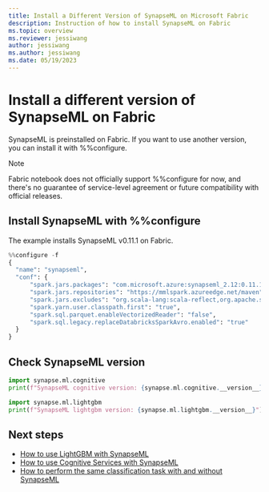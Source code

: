 ```yaml
---
title: Install a Different Version of SynapseML on Microsoft Fabric
description: Instruction of how to install SynapseML on Fabric
ms.topic: overview
ms.reviewer: jessiwang
author: jessiwang
ms.author: jessiwang
ms.date: 05/19/2023
---
```

# Install a different version of SynapseML on Fabric

SynapseML is preinstalled on Fabric. If you want to use another version, you can install it with %%configure.

> [!NOTE]
> Fabric notebook does not officially support %%configure for now, and there's no guarantee of service-level agreement or future compatibility with official releases.

## Install SynapseML with %%configure
The example installs SynapseML v0.11.1 on Fabric.


```python
%%configure -f
{
  "name": "synapseml",
  "conf": {
      "spark.jars.packages": "com.microsoft.azure:synapseml_2.12:0.11.1,org.apache.spark:spark-avro_2.12:3.3.1",
      "spark.jars.repositories": "https://mmlspark.azureedge.net/maven",
      "spark.jars.excludes": "org.scala-lang:scala-reflect,org.apache.spark:spark-tags_2.12,org.scalactic:scalactic_2.12,org.scalatest:scalatest_2.12,com.fasterxml.jackson.core:jackson-databind",
      "spark.yarn.user.classpath.first": "true",
      "spark.sql.parquet.enableVectorizedReader": "false",
      "spark.sql.legacy.replaceDatabricksSparkAvro.enabled": "true"
  }
}
```

## Check SynapseML version


```python
import synapse.ml.cognitive
print(f"SynapseML cognitive version: {synapse.ml.cognitive.__version__}")
```


```python
import synapse.ml.lightgbm
print(f"SynapseML lightgbm version: {synapse.ml.lightgbm.__version__}")
```

## Next steps

- [How to use LightGBM with SynapseML](lightgbm-overview.md)
- [How to use Cognitive Services with SynapseML](overview-cognitive-services.md)
- [How to perform the same classification task with and without SynapseML](classification-before-and-after-synapseml.md)
